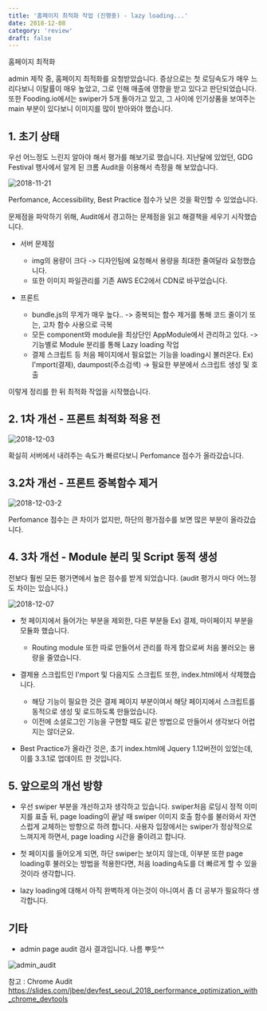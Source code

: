 ```yaml
---
title: '홈페이지 최적화 작업 (진행중) - lazy loading...'
date: 2018-12-08
category: 'review'
draft: false
---
```


홈페이지 최적화

admin 제작 중, 홈페이지 최적화를 요청받았습니다.
증상으로는 첫 로딩속도가 매우 느리다보니 이탈률이 매우 높았고, 그로 인해 매출에 영향을 받고 있다고 판단되었습니다.
또한 Fooding.io에서는 swiper가 5개 돌아가고 있고, 그 사이에 인기상품을 보여주는 main 부분이 있다보니 이미지를 많이 받아와야 했습니다.

## 1. 초기 상태

우선 어느정도 느린지 알아야 해서 평가를 해보기로 했습니다.
지난달에 있었던, GDG Festival 행사에서 알게 된 크롬 Audit을 이용해서 측정을 해 보았습니다.

![2018-11-21](https://user-images.githubusercontent.com/34129711/49682327-e1fa2a00-faf5-11e8-9c6e-f0b6f871682d.png)

Perfomance, Accessibility, Best Practice 점수가 낮은 것을 확인할 수 있었습니다.

문제점을 파악하기 위해, Audit에서 경고하는 문제점을 읽고 해결책을 세우기 시작했습니다.

- 서버 문제점

  - img의 용량이 크다 -> 디자인팀에 요청해서 용량을 최대한 줄여달라 요청했습니다.
  - 또한 이미지 파일관리를 기존 AWS EC2에서 CDN로 바꾸었습니다.

- 프론트
  - bundle.js의 무게가 매우 높다.. -> 중복되는 함수 제거를 통해 코드 줄이기 또는, 고차 함수 사용으로 극복
  - 모든 component와 module을 최상단인 AppModule에서 관리하고 있다.
    -> 기능별로 Module 분리를 통해 Lazy loading 작업
  - 결제 스크립트 등 처음 페이지에서 필요없는 기능을 loading시 불러온다.
    Ex) I'mport(결제), daumpost(주소검색)
    -> 필요한 부분에서 스크립트 생성 및 호출

이렇게 정리를 한 뒤 최적화 작업을 시작했습니다.

## 2. 1차 개선 - 프론트 최적화 적용 전

![2018-12-03](https://user-images.githubusercontent.com/34129711/49682352-0bb35100-faf6-11e8-92a0-c5eacf8ff185.png)

확실히 서버에서 내려주는 속도가 빠르다보니 Perfomance 점수가 올라갔습니다.

## 3.2차 개선 - 프론트 중복함수 제거

![2018-12-03-2](https://user-images.githubusercontent.com/34129711/49682357-27b6f280-faf6-11e8-93d5-d53f51eee65e.png)

Perfomance 점수는 큰 차이가 없지만, 하단의 평가점수를 보면 많은 부분이 올라갔습니다.

## 4. 3차 개선 - Module 분리 및 Script 동적 생성

전보다 훨씬 모든 평가면에서 높은 점수를 받게 되었습니다.
(audit 평가시 마다 어느정도 차이는 있습니다.)

![2018-12-07](https://user-images.githubusercontent.com/34129711/49682367-3f8e7680-faf6-11e8-8e5e-3afa8c17b4fc.png)

- 첫 페이지에서 들어가는 부분을 제외한, 다른 부분들 Ex) 결제, 마이페이지 부분을 모듈화 했습니다.

  - Routing module 또한 따로 만들어서 관리를 하게 함으로써 처음 불러오는 용량을 줄였습니다.

- 결제용 스크립트인 I'mport 및 다음지도 스크립트 또한, index.html에서 삭제했습니다.

  - 해당 기능이 필요한 것은 결제 페이지 부분이여서 해당 페이지에서 스크립트를 동적으로 생성 및 로드하도록 만들었습니다.
  - 이전에 소셜로그인 기능을 구현할 때도 같은 방법으로 만들어서 생각보다 어렵지는 않더군요.

- Best Practice가 올라간 것은, 초기 index.html에 Jquery 1.12버전이 있었는데, 이를 3.3.1로 업데이트 한 것입니다.

## 5. 앞으로의 개선 방향

- 우선 swiper 부분을 개선하고자 생각하고 있습니다.
  swiper처음 로딩시 정적 이미지를 표출 뒤, page loading이 끝날 때 swiper 이미지 호출 함수를 불러와서
  자연스럽게 교체하는 방향으로 하려 합니다.
  사용자 입장에서는 swiper가 정상적으로 느껴지게 하면서, page loading 시간을 줄이려고 합니다.

- 첫 페이지를 들어오게 되면, 하단 swiper는 보이지 않는데, 이부분 또한 page loading후 불러오는 방법을 적용한다면,
  처음 loading속도를 더 빠르게 할 수 있을 것이라 생각합니다.

- lazy loading에 대해서 아직 완벽하게 아는것이 아니여서 좀 더 공부가 필요하다 생각합니다.

## 기타

- admin page audit 검사 결과입니다. 나름 뿌듯^^

![admin_audit](https://user-images.githubusercontent.com/34129711/49693427-d0785700-fbb5-11e8-8fce-9ae68a492bbe.png)

참고 : Chrome Audit
<https://slides.com/jbee/devfest_seoul_2018_performance_optimization_with_chrome_devtools>
